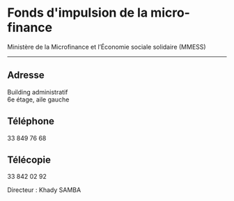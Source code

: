# Fonds d'impulsion de la micro-finance

Ministère de la Microfinance et l’Économie sociale solidaire (MMESS)  

-----------------------------------------------------------------------

**Adresse**
-----------

Building administratif  
6e étage, aile gauche

**Téléphone**
-------------

33 849 76 68

**Télécopie**
-------------

33 842 02 92

Directeur : Khady SAMBA